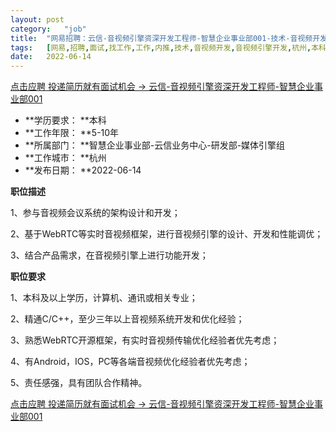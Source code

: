 ```yaml
---
layout:	post
category:	"job"
title:	"网易招聘：云信-音视频引擎资深开发工程师-智慧企业事业部001-技术-音视频开发-音视频引擎开发-杭州本科5-10年"
tags:	[网易,招聘,面试,找工作,工作,内推,技术,音视频开发,音视频引擎开发,杭州,本科,5-10年]
date:	2022-06-14
---
```


[点击应聘 投递简历就有面试机会 ->  云信-音视频引擎资深开发工程师-智慧企业事业部001](http://mobile.bole.netease.com/bole/boleDetail?id=38110&employeeId=346f03c3cda5f04c&key=all)



- **学历要求： **本科
- **工作年限： **5-10年
- **所属部门： **智慧企业事业部-云信业务中心-研发部-媒体引擎组
- **工作城市： **杭州
- **发布日期： **2022-06-14



**职位描述**

1、参与音视频会议系统的架构设计和开发；

2、基于WebRTC等实时音视频框架，进行音视频引擎的设计、开发和性能调优；

3、结合产品需求，在音视频引擎上进行功能开发；





**职位要求**

1、本科及以上学历，计算机、通讯或相关专业； 

2、精通C/C++，至少三年以上音视频系统开发和优化经验； 

3、熟悉WebRTC开源框架，有实时音视频传输优化经验者优先考虑；

4、有Android，IOS，PC等各端音视频优化经验者优先考虑；

5、责任感强，具有团队合作精神。





[点击应聘 投递简历就有面试机会 ->  云信-音视频引擎资深开发工程师-智慧企业事业部001](http://mobile.bole.netease.com/bole/boleDetail?id=38110&employeeId=346f03c3cda5f04c&key=all)